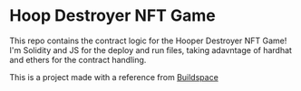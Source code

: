 # Hoop Destroyer NFT Game

This repo contains the contract logic for the Hooper Destroyer NFT Game! I'm Solidity and JS for the deploy and run files, taking adavntage of hardhat and ethers for the contract handling.

This is a project made with a reference from [Buildspace](https://t.co/bJftHYdTdW?amp=1)
